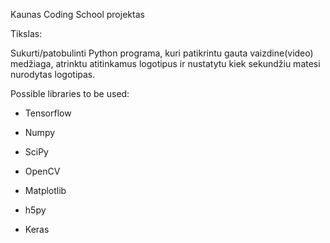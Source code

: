 Kaunas Coding School projektas

Tikslas:

Sukurti/patobulinti Python programa, kuri patikrintu gauta vaizdine(video) medžiaga, atrinktu atitinkamus logotipus ir nustatytu kiek sekundžiu matesi nurodytas logotipas.

Possible libraries to be used:

- Tensorflow

- Numpy

- SciPy

- OpenCV

- Matplotlib

- h5py

- Keras
